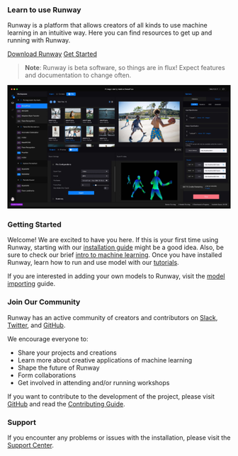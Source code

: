 <h3 class="Main__Title">Learn to use Runway</h3>

<p class="Main__Description">Runway is a platform that allows creators of all kinds to use machine learning in an intuitive way. Here you can find resources to get up and running with Runway.</p>

<div class="Main__Buttons">
    <a class="Main__Button" href='https://runwayml.com/download' target="_blank">Download Runway</a>
    <a class="Main__Button"  href='/#/getting-started/overview'>Get Started</a>
</div>

> __Note__: Runway is beta software, so things are in flux! Expect features and documentation to change often.

![Runway Screenshot](assets/images/views/home-screen.jpg)

### Getting Started

Welcome! We are excited to have you here. If this is your first time using Runway, starting with our [installation guide](getting-started/installation) might be a good idea. Also, be sure to check our brief [intro to machine learning](getting-started/intro-to-machine-learning). Once you have installed Runway, learn  how to run and use model with our [tutorials](tutorials/tutorial_im2txt).

If you are interested in adding your own models to Runway, visit the [model importing](how-to/import-models) guide.

### Join Our Community

Runway has an active community of creators and contributors on [Slack](https://join.slack.com/t/runwayml/shared_invite/enQtNTE2MDg0ODY2MTAzLTc4ZGVkMzE2MjljYzM3ZDRlNjkyMjk4NDZjOWU1ZTRjOTA3N2Y1ZjFiNTJkZTAyMWE0MGZiZjdlMTA1NTdiMzc), [Twitter](https://twitter.com/runwayml), and [GitHub](https://github.com/runwayml).

We encourage everyone to:

* Share your projects and creations
* Learn more about creative applications of machine learning
* Shape the future of Runway
* Form collaborations
* Get involved in attending and/or running workshops

If you want to contribute to the development of the project, please visit [GitHub](https://github.com/runwayml) and read the [Contributing Guide](more/contribute).

### Support

If you encounter any problems or issues with the installation, please visit the [Support Center](https://support.runwayml.com/).
